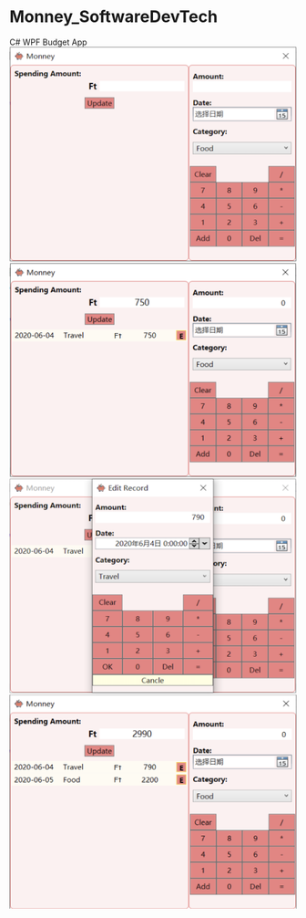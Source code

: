 # Monney_SoftwareDevTech
C# WPF Budget App
![image](http://github.com/aprilZheng/Monney_SoftwareDevTech/raw/master/images/MainWindow.png)
![image](http://github.com/aprilZheng/Monney_SoftwareDevTech/raw/master/images/OneRecord.png)
![image](http://github.com/aprilZheng/Monney_SoftwareDevTech/raw/master/images/EditRecord.png)
![image](http://github.com/aprilZheng/Monney_SoftwareDevTech/raw/master/images/MultipleRecords.png)
